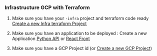 ### Infrastructure GCP with Terraform

1. Make sure you have your `-infra` project and terraform code ready [Create a new Infra terraform Project](link)

2. Make sure you have an application to be deployed : Create a new Application [Python API](link) or [React Front](link)

3. Make sure you have a GCP Project id (or [Create a new GCP Project](https://github.com/techops-intranet-knowledge-management/km-tech-wiki/blob/main/infra/GCP_PROJECT.md))
